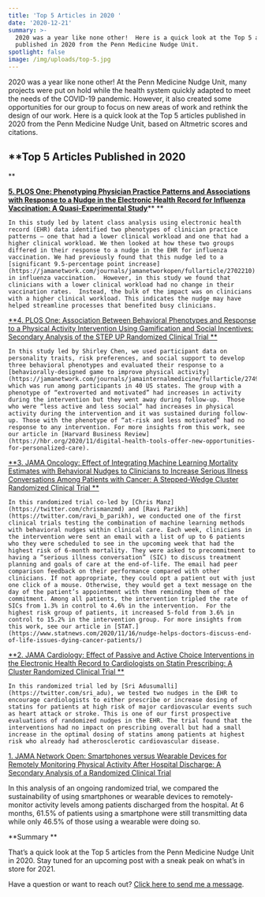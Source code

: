 ```yaml
---
title: 'Top 5 Articles in 2020 '
date: '2020-12-21'
summary: >-
  2020 was a year like none other!  Here is a quick look at the Top 5 articles
  published in 2020 from the Penn Medicine Nudge Unit.
spotlight: false
image: /img/uploads/top-5.jpg
---
```

2020 was a year like none other!  At the Penn Medicine Nudge Unit, many projects were put on hold while the health system quickly adapted to meet the needs of the COVID-19 pandemic.  However, it also created some opportunities for our group to focus on new areas of work and rethink the design of our work. Here is a quick look at the Top 5 articles published in 2020 from the Penn Medicine Nudge Unit, based on Altmetric scores and citations. 



## **Top 5 Articles Published in 2020**

[**5. PLOS One: Phenotyping Physician Practice Patterns and Associations with Response to a Nudge in the Electronic Health Record for Influenza Vaccination: A Quasi-Experimental Study**](https://journals.plos.org/plosone/article?id=10.1371/journal.pone.0232895)****

	In this study led by latent class analysis using electronic health record (EHR) data identified two phenotypes of clinician practice patterns – one that had a lower clinical workload and one that had a higher clinical workload. We then looked at how these two groups differed in their response to a nudge in the EHR for influenza vaccination. We had previously found that this nudge led to a [significant 9.5-percentage point increase](https://jamanetwork.com/journals/jamanetworkopen/fullarticle/2702210) in influenza vaccination.  However, in this study we found that clinicians with a lower clinical workload had no change in their vaccination rates.  Instead, the bulk of the impact was on clinicians with a higher clinical workload. This indicates the nudge may have helped streamline processes that benefited busy clinicians.



[**4. PLOS One: Association Between Behavioral Phenotypes and Response to a Physical Activity Intervention Using Gamification and Social Incentives: Secondary Analysis of the STEP UP Randomized Clinical Trial**](https://journals.plos.org/plosone/article/authors?id=10.1371/journal.pone.0239288)

	In this study led by Shirley Chen, we used participant data on personality traits, risk preferences, and social support to develop three behavioral phenotypes and evaluated their response to a [behaviorally-designed game to improve physical activity](https://jamanetwork.com/journals/jamainternalmedicine/fullarticle/2749761) which was run among participants in 40 US states. The group with a phenotype of “extroverted and motivated” had increases in activity during the intervention but they went away during follow-up.  Those who were “less active and less social” had increases in physical activity during the intervention and it was sustained during follow-up. Those with the phenotype of “at-risk and less motivated” had no response to any intervention. For more insights from this work, see our article in [Harvard Business Review](https://hbr.org/2020/11/digital-health-tools-offer-new-opportunities-for-personalized-care).   



[**3. JAMA Oncology: Effect of Integrating Machine Learning Mortality Estimates with Behavioral Nudges to Clinicians to Increase Serious Illness Conversations Among Patients with Cancer: A Stepped-Wedge Cluster Randomized Clinical Trial**](https://jamanetwork.com/journals/jamaoncology/fullarticle/2771756)

	In this randomized trial co-led by [Chris Manz](https://twitter.com/chrismanzmd) and [Ravi Parikh](https://twitter.com/ravi_b_parikh), we conducted one of the first clinical trials testing the combination of machine learning methods with behavioral nudges within clinical care. Each week, clinicians in the intervention were sent an email with a list of up to 6 patients who they were scheduled to see in the upcoming week that had the highest risk of 6-month mortality. They were asked to precommitment to having a “serious illness conversation” (SIC) to discuss treatment planning and goals of care at the end-of-life. The email had peer comparison feedback on their performance compared with other clinicians. If not appropriate, they could opt a patient out with just one click of a mouse. Otherwise, they would get a text message on the day of the patient’s appointment with them reminding them of the commitment. Among all patients, the intervention tripled the rate of  SICs from 1.3% in control to 4.6% in the intervention.  For the highest risk group of patients, it increased 5-fold from 3.6% in control to 15.2% in the intervention group. For more insights from this work, see our article in [STAT.](https://www.statnews.com/2020/11/16/nudge-helps-doctors-discuss-end-of-life-issues-dying-cancer-patients/)



[**2. JAMA Cardiology: Effect of Passive and Active Choice Interventions in the Electronic Health Record to Cardiologists on Statin Prescribing: A Cluster Randomized Clinical Trial**](https://jamanetwork.com/journals/jamacardiology/article-abstract/2771460)

	In this randomized trial led by [Sri Adusumalli](https://twitter.com/sri_adu), we tested two nudges in the EHR to encourage cardiologists to either prescribe or increase dosing of statins for patients at high risk of major cardiovascular events such as heart attack or stroke. This is one of our first prospective evaluations of randomized nudges in the EHR. The trial found that the interventions had no impact on prescribing overall but had a small increase in the optimal dosing of statins among patients at highest risk who already had atherosclerotic cardiovascular disease.



[1. JAMA Network Open: Smartphones versus Wearable Devices for Remotely Monitoring Physical Activity After Hospital Discharge: A Secondary Analysis of a Randomized Clinical Trial](https://jamanetwork.com/journals/jamanetworkopen/fullarticle/2760436)

In this analysis of an ongoing randomized trial, we compared the sustainability of using smartphones or wearable devices to remotely-monitor activity levels among patients discharged from the hospital. At 6 months, 61.5% of patients using a smartphone were still transmitting data while only 46.5% of those using a wearable were doing so.  



**Summary**

That’s a quick look at the Top 5 articles from the Penn Medicine Nudge Unit in 2020.  Stay tuned for an upcoming post with a sneak peak on what’s in store for 2021.



Have a question or want to reach out?  [Click here to send me a message](https://www.miteshspatel.com/contact/).
